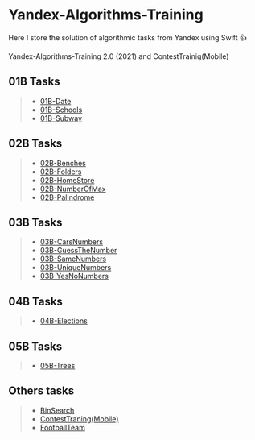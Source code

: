 # Yandex-Algorithms-Training
Here I store the solution of algorithmic tasks from Yandex using Swift :+1:

Yandex-Algorithms-Training 2.0 (2021) and ContestTrainig(Mobile)

## 01B Tasks
> - [01B-Date](https://github.com/Ansany/Yandex-Algorithms-Training/tree/main/Yandex-Algorithms-Training/01B/01B-Date)
> - [01B-Schools](https://github.com/Ansany/Yandex-Algorithms-Training/tree/main/Yandex-Algorithms-Training/01B/01B-Schools)
> - [01B-Subway](https://github.com/Ansany/Yandex-Algorithms-Training/tree/main/Yandex-Algorithms-Training/01B/01B-Subway)

## 02B Tasks
> - [02B-Benches](https://github.com/Ansany/Yandex-Algorithms-Training/tree/main/Yandex-Algorithms-Training/02B/02B-Benches)
> - [02B-Folders](https://github.com/Ansany/Yandex-Algorithms-Training/tree/main/Yandex-Algorithms-Training/02B/02B-Folders)
> - [02B-HomeStore](https://github.com/Ansany/Yandex-Algorithms-Training/tree/main/Yandex-Algorithms-Training/02B/02B-HomeStore)
> - [02B-NumberOfMax](https://github.com/Ansany/Yandex-Algorithms-Training/tree/main/Yandex-Algorithms-Training/02B/02B-NumberOfMax)
> - [02B-Palindrome](https://github.com/Ansany/Yandex-Algorithms-Training/tree/main/Yandex-Algorithms-Training/02B/02B-Palindrome)

## 03B Tasks
> - [03B-CarsNumbers](https://github.com/Ansany/Yandex-Algorithms-Training/tree/main/Yandex-Algorithms-Training/03B/03B-CarsNumbers)
> - [03B-GuessTheNumber](https://github.com/Ansany/Yandex-Algorithms-Training/tree/main/Yandex-Algorithms-Training/03B/03B-GuessTheNumber)
> - [03B-SameNumbers](https://github.com/Ansany/Yandex-Algorithms-Training/tree/main/Yandex-Algorithms-Training/03B/03B-SameNumbers)
> - [03B-UniqueNumbers](https://github.com/Ansany/Yandex-Algorithms-Training/tree/main/Yandex-Algorithms-Training/03B/03B-UniqueNumbers)
> - [03B-YesNoNumbers](https://github.com/Ansany/Yandex-Algorithms-Training/tree/main/Yandex-Algorithms-Training/03B/03B-YesNoNumbers)

## 04B Tasks
> - [04B-Elections](https://github.com/Ansany/Yandex-Algorithms-Training/tree/main/Yandex-Algorithms-Training/04B/04B-Elections)

## 05B Tasks
> - [05B-Trees](https://github.com/Ansany/Yandex-Algorithms-Training/tree/main/Yandex-Algorithms-Training/05B/05B-Trees)

## Others tasks
> - [BinSearch](https://github.com/Ansany/Yandex-Algorithms-Training/tree/main/Yandex-Algorithms-Training/Others/BinSearch)
> - [ContestTraning(Mobile)](https://github.com/Ansany/Yandex-Algorithms-Training/tree/main/Yandex-Algorithms-Training/Others/ContestTraning)
> - [FootballTeam](https://github.com/Ansany/Yandex-Algorithms-Training/tree/main/Yandex-Algorithms-Training/Others/FootballTeam)
